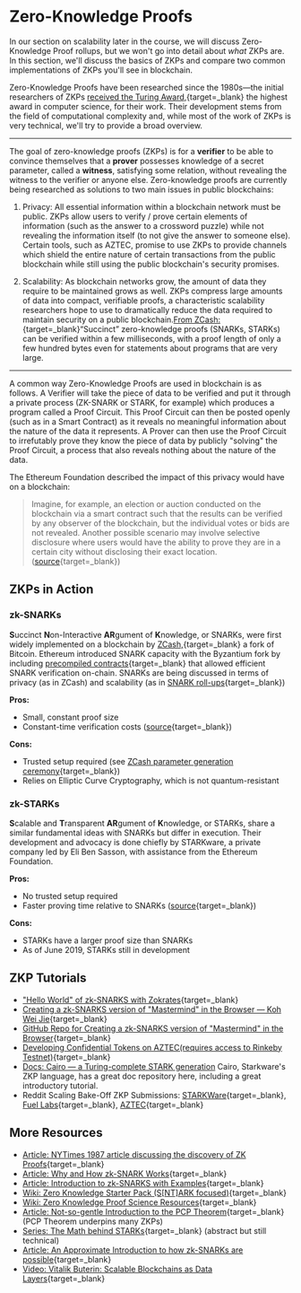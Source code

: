 # Zero-Knowledge Proofs

In our section on scalability later in the course, we will discuss Zero-Knowledge Proof rollups, but we won't go into detail about *what* ZKPs are. In this section, we'll discuss the basics of ZKPs and compare two common implementations of ZKPs you'll see in blockchain.

Zero-Knowledge Proofs have been researched since the 1980s—the initial researchers of ZKPs [received the Turing Award,](https://amturing.acm.org/award_winners/goldwasser_8627889.cfm){target=_blank} the highest award in computer science, for their work. Their development stems from the field of computational complexity and, while most of the work of ZKPs is very technical, we'll try to provide a broad overview.

* * *

The goal of zero-knowledge proofs (ZKPs) is for a **verifier** to be able to convince themselves that a **prover** possesses knowledge of a secret parameter, called a **witness**, satisfying some relation, without revealing the witness to the verifier or anyone else. Zero-knowledge proofs are currently being researched as solutions to two main issues in public blockchains:

1.  Privacy: All essential information within a blockchain network must be public. ZKPs allow users to verify / prove certain elements of information (such as the answer to a crossword puzzle) while not revealing the information itself (to not give the answer to someone else). Certain tools, such as AZTEC, promise to use ZKPs to provide channels which shield the entire nature of certain transactions from the public blockchain while still using the public blockchain's security promises.

2.  Scalability: As blockchain networks grow, the amount of data they require to be maintained grows as well. ZKPs compress large amounts of data into compact, verifiable proofs, a characteristic scalability researchers hope to use to dramatically reduce the data required to maintain security on a public blockchain.[From ZCash:](https://z.cash/technology/zksnarks/){target=_blank}“Succinct” zero-knowledge proofs (SNARKs, STARKs) can be verified within a few milliseconds, with a proof length of only a few hundred bytes even for statements about programs that are very large.

* * *

A common way Zero-Knowledge Proofs are used in blockchain is as follows. A Verifier will take the piece of data to be verified and put it through a private process (ZK-SNARK or STARK, for example) which produces a program called a Proof Circuit. This Proof Circuit can then be posted openly (such as in a Smart Contract) as it reveals no meaningful information about the nature of the data it represents. A Prover can then use the Proof Circuit to irrefutably prove they know the piece of data by publicly "solving" the Proof Circuit, a process that also reveals nothing about the nature of the data.

The Ethereum Foundation described the impact of this privacy would have on a blockchain:

> Imagine, for example, an election or auction conducted on the blockchain via a smart contract such that the results can be verified by any observer of the blockchain, but the individual votes or bids are not revealed. Another possible scenario may involve selective disclosure where users would have the ability to prove they are in a certain city without disclosing their exact location. ([source](https://blog.ethereum.org/2017/01/19/update-integrating-zcash-ethereum/){target=_blank})

## ZKPs in Action

### zk-SNARKs

**S**uccinct **N**on-Interactive **AR**gument of **K**nowledge, or SNARKs, were first widely implemented on a blockchain by [ZCash,](https://en.wikipedia.org/wiki/Zcash){target=_blank} a fork of Bitcoin. Ethereum introduced SNARK capacity with the Byzantium fork by including [precompiled contracts](https://medium.com/coinmonks/ethereum-support-for-zk-snarks-1236c0dfd3b4){target=_blank} that allowed efficient SNARK verification on-chain. SNARKs are being discussed in terms of privacy (as in ZCash) and scalability (as in [SNARK roll-ups](https://medium.com/@trenton.v/transcript-scalable-blockchains-as-data-layers-vitalik-buterin-11aa18b37e07){target=_blank})

**Pros:**

*   Small, constant proof size
*   Constant-time verification costs ([source](https://eprint.iacr.org/2019/099.pdf){target=_blank})

**Cons:**

*   Trusted setup required (see [ZCash parameter generation ceremony](https://www.youtube.com/watch?v=D6dY-3x3teM){target=_blank})
*   Relies on Elliptic Curve Cryptography, which is not quantum-resistant

### zk-STARKs

**S**calable and **T**ransparent **AR**gument of **K**nowledge, or STARKs, share a similar fundamental ideas with SNARKs but differ in execution. Their development and advocacy is done chiefly by STARKware, a private company led by Eli Ben Sasson, with assistance from the Ethereum Foundation.  

**Pros:**

*   No trusted setup required
*   Faster proving time relative to SNARKs ([source](https://youtu.be/aEqhjpjoaEA){target=_blank})

**Cons:**

*   STARKs have a larger proof size than SNARKs
*   As of June 2019, STARKs still in development


## ZKP Tutorials

* ["Hello World" of zk-SNARKS with Zokrates](https://zokrates.github.io/gettingstarted.html){target=_blank}
* [Creating a zk-SNARKS version of "Mastermind" in the Browser — Koh Wei Jie](https://medium.com/@weijiek/how-i-learned-zk-snarks-from-scratch-177a01c5514e){target=_blank}
* [GitHub Repo for Creating a zk-SNARKS version of "Mastermind" in the Browser](https://github.com/weijiekoh/zkmm){target=_blank}
* [Developing Confidential Tokens on AZTEC(requires access to Rinkeby Testnet)](https://medium.com/@PaulRBerg/how-to-code-your-own-confidential-token-on-ethereum-4a8c045c8651){target=_blank}
* [Docs: Cairo — a Turing-complete STARK generation](https://www.cairo-lang.org/) Cairo, Starkware's ZKP language, has a great doc repository here, including a great introductory tutorial.
* Reddit Scaling Bake-Off ZKP Submissions: [STARKWare](https://www.reddit.com/r/ethereum/comments/i01sjk/starkwares_submission_to_reddits_scaling_bakeoff/){target=_blank}, [Fuel Labs](https://www.reddit.com/r/ethereum/comments/i1cimc/the_great_reddit_scaling_bakeoff_submission_by/){target=_blank}, [AZTEC](https://www.reddit.com/r/ethereum/comments/i1j6ck/the_reddit_bakeoff_zkreddit_by_aztec/){target=_blank}

## More Resources

* [Article: NYTimes 1987 article discussing the discovery of ZK Proofs](https://www.nytimes.com/1987/02/17/science/a-new-approach-to-protecting-secrets-is-discovered.html){target=_blank}
* [Article: Why and How zk-SNARK Works](https://medium.com/@imolfar/why-and-how-zk-snark-works-1-introduction-the-medium-of-a-proof-d946e931160){target=_blank}
* [Article: Introduction to zk-SNARKS with Examples](https://media.consensys.net/introduction-to-zksnarks-with-examples-3283b554fc3b){target=_blank}
* [Wiki: Zero Knowledge Starter Pack (S[NT]ARK focused)](https://ethresear.ch/t/zero-knowledge-proofs-starter-pack){target=_blank}
* [Wiki: Zero Knowledge Proof Science Resources](https://zkp.science/){target=_blank}
* [Article: Not-so-gentle Introduction to the PCP Theorem](https://web.archive.org/web/20190422154614/https://pegasys.tech/a-not-so-gentle-introduction-to-the-pcp-theorem-part-1/){target=_blank} (PCP Theorem underpins many ZKPs)
* [Series: The Math behind STARKs](https://medium.com/starkware/stark-math-the-journey-begins-51bd2b063c71){target=_blank} (abstract but still technical)
* [Article: An Approximate Introduction to how zk-SNARKs are possible](https://vitalik.ca/general/2021/01/26/snarks.html){target=_blank}
* [Video: Vitalik Buterin: Scalable Blockchains as Data Layers](https://youtu.be/mOm47gBMfg8){target=_blank}
